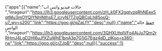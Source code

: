 {"apps":[{"name":"حالات فيديو واتس اب ","imageurl":"https://lh3.googleusercontent.com/zH_k0FX2gqtyzqRhNEex5qtMu3mOYQlYNhINthsE7_icryN7TZgQBCqLh85osQ-u7_wv=s200","link":"https://goo.gl/qZaLfY","desc":null},{"name":"حفظ حالة الواتس ","imageurl":"https://lh3.googleusercontent.com/3QHXLttplVFo4AjJu7Qm2rRHmJ4LgD2Hl6uJfXZuWhE1bnA3p7G1iG7Egz4dD_zlKoo=s360-rw","link":"https://goo.gl/crZJpB","desc":null}],"success":1}
